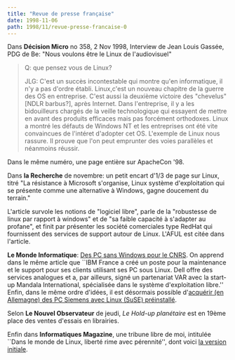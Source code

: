 ```yaml
---
title: "Revue de presse française"
date: 1998-11-06
path: 1998/11/revue-presse-francaise-0
---
```


<P>
Dans <B>Décision Micro</B> no 358, 2 Nov 1998,
Interview de Jean Louis Gassée, PDG de Be:
"Nous voulons être le Linux de l'audiovisuel"
</P>

<BLOCKQUOTE>
<P>
Q: que pensez vous de Linux?
</P>

<P>
JLG: C'est un succès incontestable qui montre qu'en informatique, il n'y
a pas d'ordre établi. Linux,c'est un nouveau chapitre de la guerre des
OS en entreprise. C'est aussi la deuxième victoire des "chevelus" [NDLR
barbus?], après Internet. Dans l'entreprise, il y a les bidouilleurs
chargés de la veille technologique qui essayent de mettre en avant des
produits efficaces mais pas forcément orthodoxes. Linux a montré les
défauts de Windows NT et les entreprises ont été vite convaincues de
l'intéret d'adopter cet OS. L'exemple de Linux nous rassure. Il prouve
que l'on peut emprunter des voies parallèles et néanmoins réussir.
</P>

</BLOCKQUOTE>
<P>
Dans le même numéro, une page entière sur ApacheCon '98.
</P>

<P>
Dans <B>la Recherche</B> de novembre: un petit encart d'1/3 de page sur Linux,
titré "La résistance à Microsoft s'organise, Linux système
d'exploitation qui se présente comme une alternative à Windows, gagne
doucement du terrain."
</P>

<P>
L'article survole les notions de "logiciel libre", parle de la "robustesse de
linux par rapport à windows" et de "sa faible capacité à s'adapter au
profane", et finit par présenter les société comerciales type RedHat
qui fournissent des services de support autour de Linux. L'AFUL
est citée dans l'article.
</P>

<P>
<B>Le Monde Informatique</B>:
<A HREF="http://195.10.58.13/src/lmi/article/articlel.nsf/article/68382216FFAF0147C12566B3002E1D76?OpenDocument">Des PC sans Windows pour le CNRS</A>.
On apprend dans le même article que
``IBM France a créé un poste pour la maintenance et le support pour ses
clients utilisant ses PC sous Linux. Dell offre des services analogues
et a, par ailleurs, signé un partenariat VAR avec la start-up Mandala
International, spécialisée dans le système d'exploitation libre.''
Enfin, dans le même ordre d'idées, il est désormais possible
d'<A HREF="http://www.suse.de/suse_comp/siemens-pages/pages/C1000.html">acquérir (en Allemagne) des PC Siemens avec Linux (SuSE) préinstallé</A>.
</P>

<P>
Selon <B>Le Nouvel Observateur</B> de jeudi, <EM>Le Hold-up planétaire</EM>
est en 19ème place des ventes d'essais en librairies.
</P>

<P>
Enfin dans <B>Informatiques Magazine</B>, une tribune libre de moi,
intitulée ``Dans le monde de Linux, liberté rime avec pérennité'',
dont voici
<A HREF="http://www.linux-center.org/articles/9811/liberte=perennite.html">la version initiale</A>.
</P>


